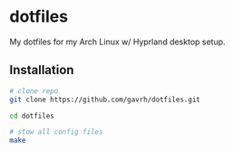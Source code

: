 # dotfiles
My dotfiles for my Arch Linux w/ Hyprland desktop setup.

## Installation
```bash
# clone repo
git clone https://github.com/gavrh/dotfiles.git

cd dotfiles

# stow all config files
make
```
